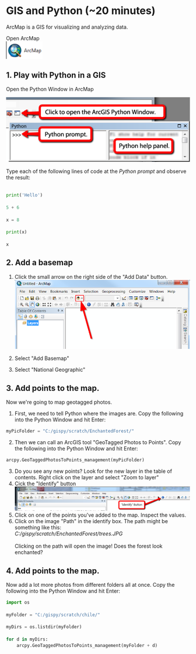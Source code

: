 # GIS and Python  (~20 minutes)

ArcMap is a GIS for visualizing and analyzing data.

Open ArcMap <br>
<img src="./ArcMap.png" alt="ArcMap" width="100"/>

## 1. Play with Python in a GIS
Open the Python Window in ArcMap

![Python Window](../images/pythonWindow.png)

  Type each of the following lines of code at the *Python prompt* and observe the result:

```Python

print('Hello')

5 + 6

x = 8

print(x)

x  
```
## 2. Add a basemap

1. Click the small arrow on the right side of the "Add Data" button.
![Add data](./addData.png)

2. Select "Add Basemap"

3. Select "National Geographic"

## 3. Add points to the map.
Now we're going to map geotagged photos.  

1. First, we need to tell Python where the images are.  Copy the following into the Python Window and hit Enter:

```Python
myPicFolder = "C:/gispy/scratch/EnchantedForest/"
```
2. Then we can call an ArcGIS tool "GeoTagged Photos to Points".   Copy the following into the Python Window and hit Enter:
```Python
arcpy.GeoTaggedPhotosToPoints_management(myPicFolder)
```
3. Do you see any new points?  Look for the new layer in the table of contents.  Right click on the layer and select "Zoom to layer"
4. Cick the "Identify" button <br>
  <img src="./identifyButton.png" alt="Identify button" /><br>
5. Click on one of the points you've added to the map. Inspect the values.<br>
6. Click on the image "Path" in the identify box. The path might be something like this:<br>  <i>C:/gispy/scratch/EnchantedForest/trees.JPG</i> <br>  
Clicking on the path will open the image!  Does the forest look enchanted?

## 4. Add points to the map.

Now add a lot more photos from different folders all at once. Copy the following into the Python Window and hit Enter:
```Python
import os

myFolder = "C:/gispy/scratch/chile/"

myDirs = os.listdir(myFolder)

for d in myDirs:
    arcpy.GeoTaggedPhotosToPoints_management(myFolder + d)
```

